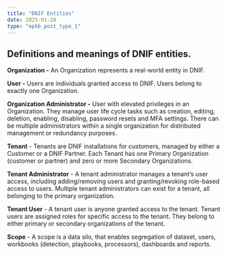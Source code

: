 ```yaml
---
title: "DNIF Entities"
date: 2025-01-20
type: "epkb_post_type_1"
---
```


## **Definitions and meanings of DNIF entities.**

**Organization -** An Organization represents a real-world entity in DNIF.

**User -** Users are individuals granted access to DNIF. Users belong to exactly one Organization.

**Organization Administrator -** User with elevated privileges in an Organization. They manage user life cycle tasks such as creation, editing, deletion, enabling, disabling, password resets and MFA settings. There can be multiple administrators within a single organization for distributed management or redundancy purposes.

**Tenant** \- Tenants are DNIF installations for customers, managed by either a Customer or a DNIF Partner. Each Tenant has one Primary Organization (customer or partner) and zero or more Secondary Organizations. 

**Tenant Administrator** - A tenant administrator manages a tenant’s user access, including adding/removing users and granting/revoking role-based access to users. Multiple tenant administrators can exist for a tenant, all belonging to the primary organization.

**Tenant User** - A tenant user is anyone granted access to the tenant. Tenant users are assigned roles for specific access to the tenant. They belong to either primary or secondary organizations of the tenant.

**Scope** - A scope is a data silo, that enables segregation of dataset, users, workbooks (detection, playbooks, processors), dashboards and reports.

